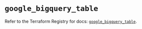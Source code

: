 # `google_bigquery_table`

Refer to the Terraform Registry for docs: [`google_bigquery_table`](https://registry.terraform.io/providers/hashicorp/google/6.27.0/docs/resources/bigquery_table).

